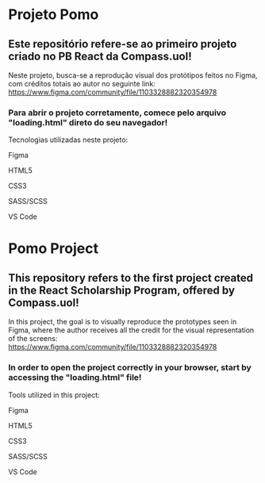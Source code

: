 # Projeto Pomo

## Este repositório refere-se ao primeiro projeto criado no PB React da Compass.uol!

Neste projeto, busca-se a reprodução visual dos protótipos feitos no Figma, com créditos totais ao autor no seguinte link:
https://www.figma.com/community/file/1103328882320354978

### Para abrir o projeto corretamente, comece pelo arquivo "loading.html" direto do seu navegador!

Tecnologias utilizadas neste projeto:

Figma

HTML5

CSS3

SASS/SCSS

VS Code

# Pomo Project

## This repository refers to the first project created in the React Scholarship Program, offered by Compass.uol!

In this project, the goal is to visually reproduce the prototypes seen in Figma, where the author receives all the credit for the visual representation of the screens:
https://www.figma.com/community/file/1103328882320354978

### In order to open the project correctly in your browser, start by accessing the "loading.html" file!

Tools utilized in this project:

Figma

HTML5

CSS3

SASS/SCSS

VS Code